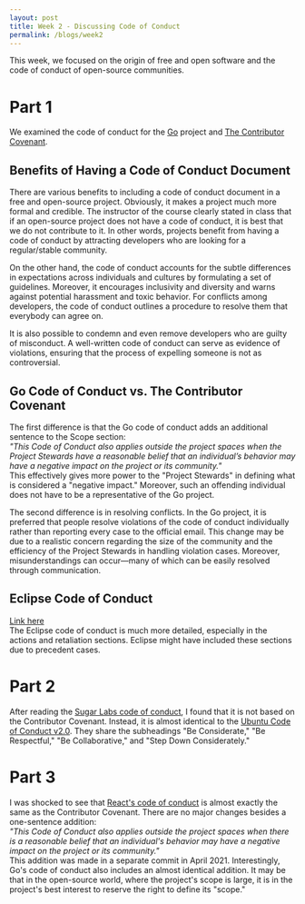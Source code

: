 ```yaml
---
layout: post
title: Week 2 - Discussing Code of Conduct
permalink: /blogs/week2
---
```


This week, we focused on the origin of free and open software and the code of conduct of open-source communities.

# Part 1
We examined the code of conduct for the [Go](https://go.dev/conduct) project and [The Contributor Covenant](https://www.contributor-covenant.org/version/1/4/code-of-conduct/).

## Benefits of Having a Code of Conduct Document
There are various benefits to including a code of conduct document in a free and open-source project. Obviously, it makes a project much more formal and credible. The instructor of the course clearly stated in class that if an open-source project does not have a code of conduct, it is best that we do not contribute to it. In other words, projects benefit from having a code of conduct by attracting developers who are looking for a regular/stable community.
<!--more-->

On the other hand, the code of conduct accounts for the subtle differences in expectations across individuals and cultures by formulating a set of guidelines. Moreover, it encourages inclusivity and diversity and warns against potential harassment and toxic behavior. For conflicts among developers, the code of conduct outlines a procedure to resolve them that everybody can agree on.

It is also possible to condemn and even remove developers who are guilty of misconduct. A well-written code of conduct can serve as evidence of violations, ensuring that the process of expelling someone is not as controversial.

## Go Code of Conduct vs. The Contributor Covenant
The first difference is that the Go code of conduct adds an additional sentence to the Scope section:  
*"This Code of Conduct also applies outside the project spaces when the Project Stewards have a reasonable belief that an individual’s behavior may have a negative impact on the project or its community."*  
This effectively gives more power to the "Project Stewards" in defining what is considered a "negative impact." Moreover, such an offending individual does not have to be a representative of the Go project.

The second difference is in resolving conflicts. In the Go project, it is preferred that people resolve violations of the code of conduct individually rather than reporting every case to the official email. This change may be due to a realistic concern regarding the size of the community and the efficiency of the Project Stewards in handling violation cases. Moreover, misunderstandings can occur—many of which can be easily resolved through communication.

## Eclipse Code of Conduct
[Link here](https://www.eclipse.org/org/documents/Community_Code_of_Conduct.php)  
The Eclipse code of conduct is much more detailed, especially in the actions and retaliation sections. Eclipse might have included these sections due to precedent cases.

# Part 2
After reading the [Sugar Labs code of conduct](https://wiki.sugarlabs.org/go/Sugar_Labs/Legal/Code_of_Conduct), I found that it is not based on the Contributor Covenant. Instead, it is almost identical to the [Ubuntu Code of Conduct v2.0](https://ubuntu.com/community/ethos/code-of-conduct). They share the subheadings "Be Considerate," "Be Respectful," "Be Collaborative," and "Step Down Considerately."

# Part 3
I was shocked to see that [React's code of conduct](https://github.com/facebook/react/blob/main/CODE_OF_CONDUCT.md) is almost exactly the same as the Contributor Covenant. There are no major changes besides a one-sentence addition:  
*"This Code of Conduct also applies outside the project spaces when there is a reasonable belief that an individual's behavior may have a negative impact on the project or its community."*  
This addition was made in a separate commit in April 2021. Interestingly, Go's code of conduct also includes an almost identical addition. It may be that in the open-source world, where the project's scope is large, it is in the project's best interest to reserve the right to define its "scope."
